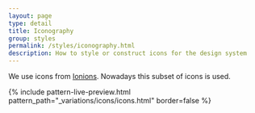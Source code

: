 ```yaml
---
layout: page
type: detail
title: Iconography
group: styles
permalink: /styles/iconography.html
description: How to style or construct icons for the design system
---
```


We use icons from [Ionions](https://ionicons.com/). Nowadays this subset of icons is used. 

{% include pattern-live-preview.html pattern_path="_variations/icons/icons.html" border=false %}